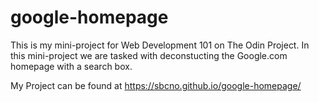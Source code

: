 # google-homepage

This is my mini-project for Web Development 101 on The Odin Project. In this mini-project we are tasked with deconstucting the Google.com homepage with a search box.

My Project can be found at https://sbcno.github.io/google-homepage/